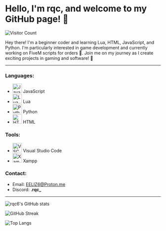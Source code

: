 # Hello, I'm rqc, and welcome to my GitHub page! 👋

![Visitor Count](https://komarev.com/ghpvc/?username=rqc6&color=blueviolet)

Hey there! I'm a beginner coder and learning Lua, HTML, JavaScript, and Python. I'm particularly interested in game development and currently working on FiveM scripts for orders 🐌. Join me on my journey as I create exciting projects in gaming and software! 🚀

---

### Languages:
   - <img alt="JavaScript" width="30px" src="https://upload.wikimedia.org/wikipedia/commons/9/99/Unofficial_JavaScript_logo_2.svg" /> JavaScript<br />
   - <img alt="Lua" width="30px" src="https://upload.wikimedia.org/wikipedia/commons/c/cf/Lua-Logo.svg" /> Lua<br />
   - <img alt="Python" width="30px" src="https://upload.wikimedia.org/wikipedia/commons/thumb/c/c3/Python-logo-notext.svg/1869px-Python-logo-notext.svg.png" /> Python<br />
   - <img alt="HTML" width="30px" src="https://upload.wikimedia.org/wikipedia/commons/thumb/6/61/HTML5_logo_and_wordmark.svg/2048px-HTML5_logo_and_wordmark.svg.png" /> HTML<br />

### Tools:
   - <img alt="VSCode" width="30px" src="https://cdn.worldvectorlogo.com/logos/visual-studio-code-1.svg" /> Visual Studio Code<br />
   - <img alt="Xampp" width="30px" src="https://upload.wikimedia.org/wikipedia/en/thumb/7/78/XAMPP_logo.svg/1200px-XAMPP_logo.svg.png" /> Xampp<br />

### Contact:
   - Email: EELIZ6@Proton.me
   - Discord: **.rqc_**

---

![rqc6's GitHub stats](https://github-readme-stats.vercel.app/api?username=rqc6&show_icons=true&theme=tokyonight)

![GitHub Streak](https://github-readme-streak-stats.herokuapp.com/?user=rqc6&theme=tokyonight)

![Top Langs](https://github-readme-stats.vercel.app/api/top-langs/?username=rqc6&layout=compact&theme=tokyonight)
